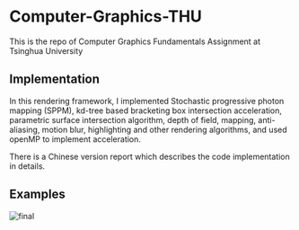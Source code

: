 # Computer-Graphics-THU

This is the repo of Computer Graphics Fundamentals Assignment at Tsinghua University

## Implementation

In this rendering framework, I implemented Stochastic progressive photon mapping (SPPM), kd-tree based bracketing box intersection acceleration, parametric surface intersection algorithm, depth of field, mapping, anti-aliasing, motion blur, highlighting and other rendering algorithms, and used openMP to implement acceleration.

There is a Chinese version report which describes the code implementation in details.

## Examples


![final](https://user-images.githubusercontent.com/53652885/194458664-3ec23ef8-47b4-44be-aa40-346b555b8e55.jpg)
